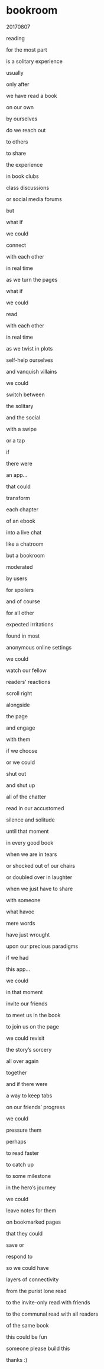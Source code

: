 # bookroom
20170807

reading

for the most part

is a solitary experience

usually

only after

we have read a book

on our own

by ourselves

do we reach out

to others

to share

the experience

in book clubs

class discussions

or social media forums

but

what if

we could

connect

with each other

in real time

as we turn the pages

what if

we could

read

with each other

in real time

as we twist in plots

self-help ourselves

and vanquish villains

we could

switch between

the solitary

and the social

with a swipe

or a tap

if

there were

an app…

that could

transform

each chapter

of an ebook

into a live chat

like a chatroom

but a bookroom

moderated

by users

for spoilers

and of course

for all other

expected irritations

found in most

anonymous online settings

we could

watch our fellow

readers’ reactions

scroll right

alongside

the page

and engage

with them

if we choose

or we could

shut out

and shut up

all of the chatter

read in our accustomed

silence and solitude

until that moment

in every good book

when we are in tears

or shocked out of our chairs

or doubled over in laughter

when we just have to share

with someone

what havoc

mere words

have just wrought

upon our precious paradigms

if we had

this app…

we could

in that moment

invite our friends

to meet us in the book

to join us on the page

we could revisit

the story’s sorcery

all over again

together

and if there were

a way to keep tabs

on our friends’ progress

we could

pressure them

perhaps

to read faster

to catch up

to some milestone

in the hero’s journey

we could

leave notes for them

on bookmarked pages

that they could

save or

respond to

so we could have

layers of connectivity

from the purist lone read

to the invite-only read with friends

to the communal read with all readers

of the same book

this could be fun

someone please build this

thanks :)
